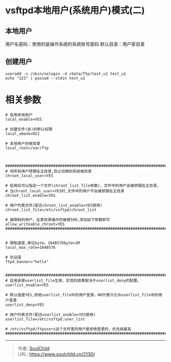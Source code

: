 # vsftpd本地用户(系统用户)模式(二)

<!--more-->
## 本地用户
用户名密码：使用的是操作系统的系统账号密码
默认目录：用户家目录

## 创建用户
```
useradd -s /sbin/nologin -d /data/ftp/test_u1 test_u1
echo "123" | passwd --stdin test_u1
```

# 相关参数
```
# 启用本地用户
local_enable=YES

# 创建文件(夹)的默认权限
local_umask=022

# 本地用户的根目录
local_root=/var/ftp



#######################################################################
# 将所有用户禁锢在主目录,防止切换到系统根目录
chroot_local_user=YES

# 启用后可以指定一个文件(chroot_list_file参数)，文件中的用户会被禁锢在主目录。
# 当chroot_local_user=YES时,文件中的用户不会被禁锢在主目录
chroot_list_enable=YES

# 用户列表文件(配合chroot_list_enable=YES使用)
chroot_list_file=/etc/vsftpd/chroot_list

# 被限制的用户，在家目录操作时被报500,添加如下参数即可
allow_writeable_chroot=YES
#######################################################################


# 限制速度,单位byte。1048576byte=1M
local_max_rate=1048576

# 欢迎语
ftpd_banner="hello"


#######################################################################
# 启用会使userlist_file生效，实现的效果取决于userlist_deny的配置。
userlist_enable=YES

# 默认值是YES,拒绝userlist_file中的用户登录。NO代表只允许userlist_file中的用户登录
userlist_deny=YES

# 用户列表文件(配合userlist_enable=YES使用)
userlist_file=/etc/vsftpd.user_list

# /etc/vsftpd/ftpusers这个文件里的用户是拒绝登录的，优先级最高
#######################################################################

```


---

> 作者: [SoulChild](https://www.soulchild.cn)  
> URL: https://www.soulchild.cn/2130/  


